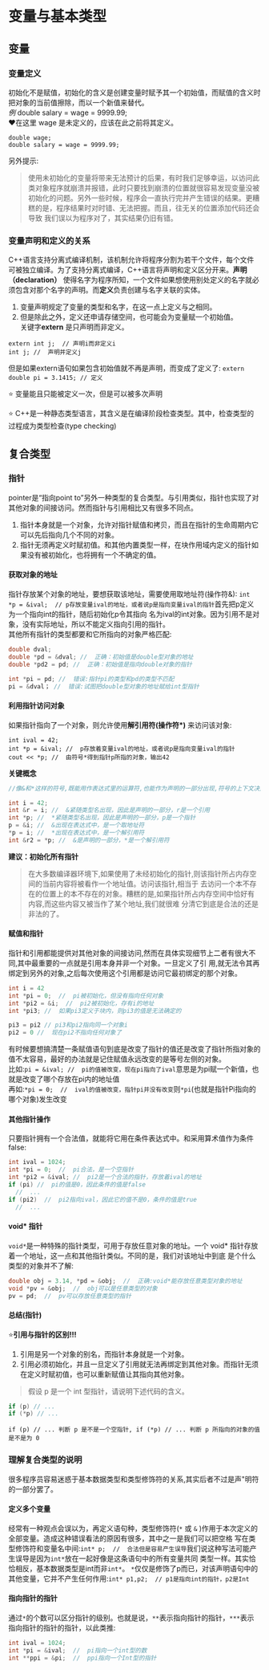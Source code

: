 # 变量与基本类型
## 变量
### 变量定义
初始化不是赋值，初始化的含义是创建变量时赋予其一个初始值，而赋值的含义时把对象的当前值擦除，而以一个新值来替代。  
*例* double salary = wage = 9999.99;  
♥在这里 wage 是未定义的，应该在此之前将其定义。  
```
double wage;
double salary = wage = 9999.99;
```
另外提示:
> 使用未初始化的变量将带来无法预计的后果，有时我们足够幸运，以访问此类对象程序就崩溃并报错，此时只要找到崩溃的位置就很容易发现变量没被
初始化的问题。另外一些时候，程序会一直执行完并产生错误的结果。更糟糕的是，程序结果时对时错、无法把握。而且，往无关的位置添加代码还会导致
我们误以为程序对了，其实结果仍旧有错。  

### 变量声明和定义的关系
C++语言支持分离式编译机制，该机制允许将程序分割为若干个文件，每个文件可被独立编译。为了支持分离式编译，C++语言将声明和定义区分开来。**声明
（declaration）** 使得名字为程序所知，一个文件如果想使用别处定义的名字就必须包含对那个名字的声明。而**定义**负责创建与名字关联的实体。  
1. 变量声明规定了变量的类型和名字，在这一点上定义与之相同。  
2. 但是除此之外，定义还申请存储空间，也可能会为变量赋一个初始值。  
关键字**extern** 是只声明而非定义。
```
extern int j;  // 声明i而非定义i
int j; //  声明并定义j
```
但是如果extern语句如果包含初始值就不再是声明，而变成了定义了:
`extern double pi = 3.1415; // 定义`  

⭐ 变量能且只能被定义一次，但是可以被多次声明  

⭐ C++是一种静态类型语言，其含义是在编译阶段检查类型。其中，检查类型的过程成为类型检查(type checking)

## 复合类型
### 指针
pointer是“指向point to”另外一种类型的复合类型。与引用类似，指针也实现了对其他对象的间接访问。然而指针与引用相比又有很多不同点。  
1. 指针本身就是一个对象，允许对指针赋值和拷贝，而且在指针的生命周期内它可以先后指向几个不同的对象。  
2. 指针无须再定义时赋初值。和其他内置类型一样，在块作用域内定义的指针如果没有被初始化，也将拥有一个不确定的值。
#### 获取对象的地址
指针存放某个对象的地址，要想获取该地址，需要使用取地址符(操作符&):
`int *p = &ival;  // p存放变量ival的地址，或者说p是指向变量ival的指针`首先把p定义为一个指向int的指针，随后初始化p令其指向
名为ival的int对象。因为引用不是对象，没有实际地址，所以不能定义指向引用的指针。  
其他所有指针的类型都要和它所指向的对象严格匹配:
```cpp
double dval;
double *pd = &dval; //  正确：初始值是double型对象的地址
double *pd2 = pd; //  正确：初始值是指向double对象的指针

int *pi = pd; //  错误:指针pi的类型和pd的类型不匹配
pi = &dval； //  错误:试图把double型对象的地址赋给int型指针
```
#### 利用指针访问对象
如果指针指向了一个对象，则允许使用**解引用符(操作符*)** 来访问该对象:
```
int ival = 42;
int *p = &ival; //  p存放着变量ival的地址，或者说p是指向变量ival的指针
cout << *p; //  由符号*得到指针p所指的对象，输出42
```
**关键概念**  
```cpp
//像&和*这样的符号,既能用作表达式里的运算符,也能作为声明的一部分出现,符号的上下文决定了符号的意义:

int i = 42;
int &r = i; //  &紧随类型名出现，因此是声明的一部分，r是一个引用
int *p; //  *紧随类型名出现，因此是声明的一部分，p是一个指针
p = &i; //  &出现在表达式中，是一个取地址符
*p = i; //  *出现在表达式中，是一个解引用符
int &r2 = *p; //  &是声明的一部分，*是一个解引用符
```
**建议：初始化所有指针**
> 在大多数编译器环境下,如果使用了未经初始化的指针,则该指针所占内存空间的当前内容将被看作一个地址值。访问该指针,相当于
去访问一个本不存在的位置上的本不存在的对象。糟糕的是,如果指针所占内存空间中恰好有内容,而这些内容又被当作了某个地址,我们就很难
分清它到底是合法的还是非法的了。  

#### 赋值和指针
指针和引用都能提供对其他对象的间接访问,然而在具体实现细节上二者有很大不同,其中最重要的一点就是引用本身并非一个对象。一旦定义了引
用,就无法令其再绑定到另外的对象,之后每次使用这个引用都是访问它最初绑定的那个对象。  
```cpp
int i = 42
int *pi = 0;  //  pi被初始化，但没有指向任何对象
int *pi2 = &i;  //  pi2被初始化，存有i的地址
int *pi3; //  如果pi3定义于块内，则pi3的值是无法确定的

pi3 = pi2 // pi3和pi2指向同一个对象i
pi2 = 0 //  现在pi2不指向任何对象了
```
有时候要想搞清楚一条赋值语句到底是改变了指针的值还是改变了指针所指对象的值不太容易，最好的办法就是记住赋值永远改变的是等号左侧的对象。  
比如:`pi = &ival; //  pi的值被改变，现在pi指向了ival`意思是为pi赋一个新值，也就是改变了哪个存放在pi内的地址值  
再如:`*pi = 0;  //  ival的值被改变，指针pi并没有改变`则`*pi`(也就是指针Pi指向的哪个对象)发生改变  
#### 其他指针操作
只要指针拥有一个合法值，就能将它用在条件表达式中。和采用算术值作为条件false:
```cpp
int ival = 1024;
int *pi = 0;  //  pi合法，是一个空指针
int *pi2 = &ival; //  pi2是一个合法的指针，存放着ival的地址
if (pi) //  pi的值是0，因此条件的值是false
  //  ...
if (pi2)  //  pi2指向ival，因此它的值不是0，条件的值是true
  //  ...
```
#### void* 指针
`void*`是一种特殊的指针类型，可用于存放任意对象的地址。一个 void* 指针存放着一个地址，这一点和其他指针类似。不同的是，我们对该地址中到底
是个什么类型的对象并不了解:
```cpp
double obj = 3.14, *pd = &obj;  //  正确:void*能存放任意类型对象的地址
void *pv = &obj;  //  obj可以是任意类型的对象
pv = pd;  //  pv可以存放任意类型的指针
```
#### 总结(指针)
⭐**引用与指针的区别!!!**   
1. 引用是另一个对象的别名，而指针本身就是一个对象。  
2. 引用必须初始化，并且一旦定义了引用就无法再绑定到其他对象。而指针无须在定义时赋初值，也可以重新赋值让其指向其他对象。  

> 假设 p 是一个 int 型指针，请说明下述代码的含义。
```cpp
if (p) // ...
if (*p) // ...
```
`if (p) // ... 判断 p 是不是一个空指针, if (*p) // ... 判断 p 所指向的对象的值是不是为 0`

### 理解复合类型的说明
很多程序员容易迷惑于基本数据类型和类型修饰符的关系,其实后者不过是声"明符的一部分罢了。  
#### 定义多个变量
经常有一种观点会误以为，再定义语句种，类型修饰符(`*` 或 `&` )作用于本次定义的全部变量。造成这种错误看法的原因有很多，其中之一是我们可以把空格
写在类型修饰符和变量名中间:`int* p;  //  合法但是容易产生误导`我们说这种写法可能产生误导是因为`int*`放在一起好像是这条语句中的所有变量共同
类型一样。其实恰恰相反，基本数据类型是int而非`int*`。 `*`仅仅是修饰了p而已，对该声明语句中的其他变量，它并不产生任何作用:`int* p1,p2;  //
p1是指向int的指针，p2是Int`
#### 指向指针的指针
通过`*`的个数可以区分指针的级别。也就是说，`**`表示指向指针的指针，`***`表示指向指针的指针的指针，以此类推:
```cpp
int ival = 1024;
int *pi = &ival;  //  pi指向一个int型的数
int **ppi = &pi;  //  ppi指向一个Int型的指针
```
